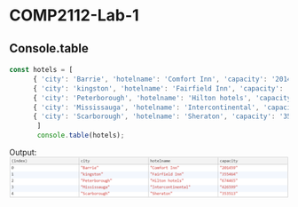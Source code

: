 # COMP2112-Lab-1
## Console.table

```javascript
const hotels = [
      { 'city': 'Barrie', 'hotelname': 'Comfort Inn', 'capacity': '201459'},
      { 'city': 'kingston', 'hotelname': 'Fairfield Inn', 'capacity': '355464'}, 
      { 'city': 'Peterborough', 'hotelname': 'Hilton hotels', 'capacity': '674465'},
      { 'city': 'Mississauga', 'hotelname': 'Intercontinental', 'capacity': '426599'},
      { 'city': 'Scarborough', 'hotelname': 'Sheraton', 'capacity': '353513'}   
       ]
       console.table(hotels);
```

Output:
![screenshot](https://github.com/impankajsaini/COMP2112-Lab-1/blob/bee7930c3c90b5cc25cfabd1e00a66ce2bd051f1/Capture.PNG)
